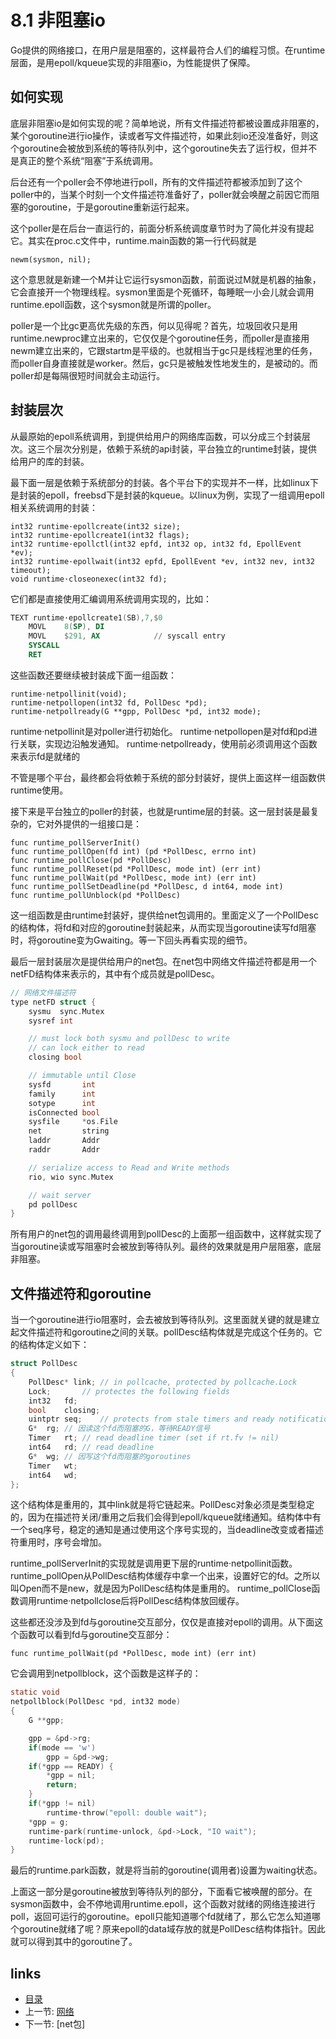 # 8.1 非阻塞io

Go提供的网络接口，在用户层是阻塞的，这样最符合人们的编程习惯。在runtime层面，是用epoll/kqueue实现的非阻塞io，为性能提供了保障。

## 如何实现

底层非阻塞io是如何实现的呢？简单地说，所有文件描述符都被设置成非阻塞的，某个goroutine进行io操作，读或者写文件描述符，如果此刻io还没准备好，则这个goroutine会被放到系统的等待队列中，这个goroutine失去了运行权，但并不是真正的整个系统“阻塞”于系统调用。

后台还有一个poller会不停地进行poll，所有的文件描述符都被添加到了这个poller中的，当某个时刻一个文件描述符准备好了，poller就会唤醒之前因它而阻塞的goroutine，于是goroutine重新运行起来。

这个poller是在后台一直运行的，前面分析系统调度章节时为了简化并没有提起它。其实在proc.c文件中，runtime.main函数的第一行代码就是	

	newm(sysmon, nil);

这个意思就是新建一个M并让它运行sysmon函数，前面说过M就是机器的抽象，它会直接开一个物理线程。sysmon里面是个死循环，每睡眠一小会儿就会调用runtime.epoll函数，这个sysmon就是所谓的poller。

poller是一个比gc更高优先级的东西，何以见得呢？首先，垃圾回收只是用runtime.newproc建立出来的，它仅仅是个goroutine任务，而poller是直接用newm建立出来的，它跟startm是平级的。也就相当于gc只是线程池里的任务，而poller自身直接就是worker。然后，gc只是被触发性地发生的，是被动的。而poller却是每隔很短时间就会主动运行。

## 封装层次

从最原始的epoll系统调用，到提供给用户的网络库函数，可以分成三个封装层次。这三个层次分别是，依赖于系统的api封装，平台独立的runtime封装，提供给用户的库的封装。

最下面一层是依赖于系统部分的封装。各个平台下的实现并不一样，比如linux下是封装的epoll，freebsd下是封装的kqueue。以linux为例，实现了一组调用epoll相关系统调用的封装：

	int32 runtime·epollcreate(int32 size);
	int32 runtime·epollcreate1(int32 flags);
	int32 runtime·epollctl(int32 epfd, int32 op, int32 fd, EpollEvent *ev);
	int32 runtime·epollwait(int32 epfd, EpollEvent *ev, int32 nev, int32 timeout);
	void runtime·closeonexec(int32 fd);

它们都是直接使用汇编调用系统调用实现的，比如：

```asm
TEXT runtime·epollcreate1(SB),7,$0
	MOVL	8(SP), DI
	MOVL	$291, AX			// syscall entry
	SYSCALL
	RET
```

这些函数还要继续被封装成下面一组函数：

	runtime·netpollinit(void);
	runtime·netpollopen(int32 fd, PollDesc *pd);
	runtime·netpollready(G **gpp, PollDesc *pd, int32 mode);

runtime·netpollinit是对poller进行初始化。
runtime·netpollopen是对fd和pd进行关联，实现边沿触发通知。
runtime·netpollready，使用前必须调用这个函数来表示fd是就绪的

不管是哪个平台，最终都会将依赖于系统的部分封装好，提供上面这样一组函数供runtime使用。

接下来是平台独立的poller的封装，也就是runtime层的封装。这一层封装是最复杂的，它对外提供的一组接口是：

	func runtime_pollServerInit()
	func runtime_pollOpen(fd int) (pd *PollDesc, errno int)
	func runtime_pollClose(pd *PollDesc)
	func runtime_pollReset(pd *PollDesc, mode int) (err int)
	func runtime_pollWait(pd *PollDesc, mode int) (err int)
	func runtime_pollSetDeadline(pd *PollDesc, d int64, mode int)
	func runtime_pollUnblock(pd *PollDesc)

这一组函数是由runtime封装好，提供给net包调用的。里面定义了一个PollDesc的结构体，将fd和对应的goroutine封装起来，从而实现当goroutine读写fd阻塞时，将goroutine变为Gwaiting。等一下回头再看实现的细节。

最后一层封装层次是提供给用户的net包。在net包中网络文件描述符都是用一个netFD结构体来表示的，其中有个成员就是pollDesc。

```c
// 网络文件描述符
type netFD struct {
	sysmu  sync.Mutex
	sysref int

	// must lock both sysmu and pollDesc to write
	// can lock either to read
	closing bool

	// immutable until Close
	sysfd       int
	family      int
	sotype      int
	isConnected bool
	sysfile     *os.File
	net         string
	laddr       Addr
	raddr       Addr

	// serialize access to Read and Write methods
	rio, wio sync.Mutex

	// wait server
	pd pollDesc
}
```

所有用户的net包的调用最终调用到pollDesc的上面那一组函数中，这样就实现了当goroutine读或写阻塞时会被放到等待队列。最终的效果就是用户层阻塞，底层非阻塞。

## 文件描述符和goroutine

当一个goroutine进行io阻塞时，会去被放到等待队列。这里面就关键的就是建立起文件描述符和goroutine之间的关联。pollDesc结构体就是完成这个任务的。它的结构体定义如下：

```c
struct PollDesc
{
	PollDesc* link;	// in pollcache, protected by pollcache.Lock
	Lock;		// protectes the following fields
	int32	fd;
	bool	closing;
	uintptr	seq;	// protects from stale timers and ready notifications
	G*	rg;	// 因读这个fd而阻塞的G，等待READY信号
	Timer	rt;	// read deadline timer (set if rt.fv != nil)
	int64	rd;	// read deadline
	G*	wg;	// 因写这个fd而阻塞的goroutines
	Timer	wt;
	int64	wd;
};
```

这个结构体是重用的，其中link就是将它链起来。PollDesc对象必须是类型稳定的，因为在描述符关闭/重用之后我们会得到epoll/kqueue就绪通知。结构体中有一个seq序号，稳定的通知是通过使用这个序号实现的，当deadline改变或者描述符重用时，序号会增加。

runtime\_pollServerInit的实现就是调用更下层的runtime·netpollinit函数。
runtime\_pollOpen从PollDesc结构体缓存中拿一个出来，设置好它的fd。之所以叫Open而不是new，就是因为PollDesc结构体是重用的。
runtime\_pollClose函数调用runtime·netpollclose后将PollDesc结构体放回缓存。

这些都还没涉及到fd与goroutine交互部分，仅仅是直接对epoll的调用。从下面这个函数可以看到fd与goroutine交互部分：

	func runtime_pollWait(pd *PollDesc, mode int) (err int)
	
它会调用到netpollblock，这个函数是这样子的：

```c
static void
netpollblock(PollDesc *pd, int32 mode)
{
	G **gpp;

	gpp = &pd->rg;
	if(mode == 'w')
		gpp = &pd->wg;
	if(*gpp == READY) {
		*gpp = nil;
		return;
	}
	if(*gpp != nil)
		runtime·throw("epoll: double wait");
	*gpp = g;
	runtime·park(runtime·unlock, &pd->Lock, "IO wait");
	runtime·lock(pd);
}
```

最后的runtime.park函数，就是将当前的goroutine(调用者)设置为waiting状态。

上面这一部分是goroutine被放到等待队列的部分，下面看它被唤醒的部分。在sysmon函数中，会不停地调用runtime.epoll，这个函数对就绪的网络连接进行poll，返回可运行的goroutine。epoll只能知道哪个fd就绪了，那么它怎么知道哪个goroutine就绪了呢？原来epoll的data域存放的就是PollDesc结构体指针。因此就可以得到其中的goroutine了。

## links
 * [目录](<preface.md>)
 * 上一节: [网络](<08.0.md>)
 * 下一节: [net包]
